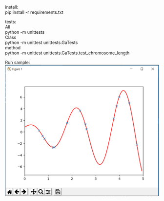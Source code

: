 install: <br />
pip install -r requirements.txt

tests: <br />
All <br />
python -m unittests <br />
Class <br />
python -m unittest unittests.GaTests <br />
method <br />
python -m unittest unittests.GaTests.test_chromosome_length <br />

Run sample: <br />
![alt text](sample.PNG)